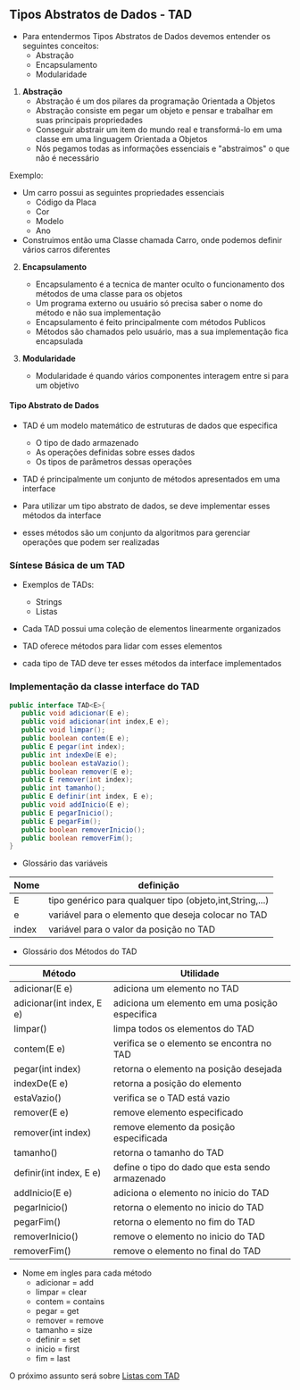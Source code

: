 ## Tipos Abstratos de Dados - TAD

* Para entendermos Tipos Abstratos de Dados devemos entender os seguintes conceitos:
    * Abstração
    * Encapsulamento
    * Modularidade

1. **Abstração**
    * Abstração é um dos pilares da programação Orientada a Objetos
    * Abstração consiste em pegar um objeto e pensar e trabalhar em suas principais propriedades
    * Conseguir abstrair um item do mundo real e transformá-lo em uma classe em uma linguagem Orientada a Objetos
    * Nós pegamos todas as informações essenciais e "abstraimos" o que não é necessário
 
Exemplo:
   * Um carro possui as seguintes propriedades essenciais
       * Código da Placa
       * Cor
       * Modelo
       * Ano 
   * Construimos então uma Classe chamada Carro, onde podemos definir vários carros diferentes

2. **Encapsulamento**
   * Encapsulamento é a tecnica de manter oculto o funcionamento dos métodos de uma classe para os objetos
   * Um programa externo ou usuário só precisa saber o nome do método e não sua implementação
   * Encapsulamento é feito principalmente com métodos Publicos
   * Métodos são chamados pelo usuário, mas a sua implementação fica encapsulada

3. **Modularidade** 
   * Modularidade é quando vários componentes interagem entre si para um objetivo

#### Tipo Abstrato de Dados

* TAD é um modelo matemático de estruturas de dados que especifica
     * O tipo de dado armazenado
     * As operações definidas sobre esses dados
     * Os tipos de parâmetros dessas operações

* TAD é principalmente um conjunto de métodos apresentados em uma interface
* Para utilizar um tipo abstrato de dados, se deve implementar esses métodos da interface
* esses métodos são um conjunto da algoritmos para gerenciar operações que podem ser realizadas

### Síntese Básica de um TAD

* Exemplos de TADs:
    * Strings
    * Listas

* Cada TAD possui uma coleção de elementos linearmente organizados
* TAD oferece métodos para lidar com esses elementos
* cada tipo de TAD deve ter esses métodos da interface implementados

### Implementação da classe interface do TAD

```java
public interface TAD<E>{
   public void adicionar(E e);
   public void adicionar(int index,E e);
   public void limpar();
   public boolean contem(E e);
   public E pegar(int index);
   public int indexDe(E e);
   public boolean estaVazio();
   public boolean remover(E e);
   public E remover(int index);
   public int tamanho();
   public E definir(int index, E e);
   public void addInicio(E e);
   public E pegarInicio();
   public E pegarFim();
   public boolean removerInicio();
   public boolean removerFim();
}
```
* Glossário das variáveis

Nome | definição
-----|---------
E | tipo genérico para qualquer tipo (objeto,int,String,...)
e | variável para o elemento que deseja colocar no TAD
index | variável para o valor da posição no TAD

* Glossário dos Métodos do TAD

Método | Utilidade
-------|----------
adicionar(E e) | adiciona um elemento no TAD
adicionar(int index, E e) | adiciona um elemento em uma posição especifica
limpar() | limpa todos os elementos do TAD
contem(E e) | verifica se o elemento se encontra no TAD
pegar(int index) | retorna o elemento na posição desejada
indexDe(E e) | retorna a posição do elemento
estaVazio() | verifica se o TAD está vazio
remover(E e) | remove elemento especificado
remover(int index) | remove elemento da posição especificada
tamanho() | retorna o tamanho do TAD
definir(int index, E e) | define o tipo do dado que esta sendo armazenado
addInicio(E e) | adiciona o elemento no inicio do TAD
pegarInicio() | retorna o elemento no inicio do TAD
pegarFim() | retorna o elemento no fim do TAD
removerInicio() | remove o elemento no inicio do TAD
removerFim() | remove o elemento no final do TAD

* Nome em ingles para cada método
    * adicionar = add
    * limpar = clear
    * contem = contains
    * pegar = get
    * remover = remove
    * tamanho = size
    * definir = set
    * inicio = first
    * fim = last

O próximo assunto será sobre [Listas com TAD]()